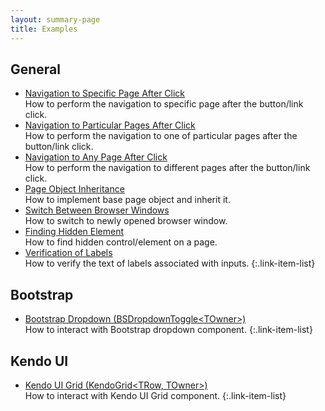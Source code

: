 ```yaml
---
layout: summary-page
title: Examples
---
```


## General

* [Navigation to Specific Page After Click](/examples/navigation-to-specific-page-after-click/)
  <br>How to perform the navigation to specific page after the button/link click.
* [Navigation to Particular Pages After Click](/examples/navigation-to-particular-pages-after-click/)
  <br>How to perform the navigation to one of particular pages after the button/link click.
* [Navigation to Any Page After Click](/examples/navigation-to-any-page-after-click/)
  <br>How to perform the navigation to different pages after the button/link click.
* [Page Object Inheritance](/examples/page-object-inheritance/)
  <br>How to implement base page object and inherit it.
* [Switch Between Browser Windows](/examples/switch-between-browser-windows/)
  <br>How to switch to newly opened browser window.
* [Finding Hidden Element](/examples/finding-hidden-element/)
  <br>How to find hidden control/element on a page.
* [Verification of Labels](/examples/verification-of-labels/)
  <br>How to verify the text of labels associated with inputs.
{:.link-item-list}

## Bootstrap

* [Bootstrap Dropdown (BSDropdownToggle&lt;TOwner&gt;)](/examples/bootstrap-dropdown/)
  <br>How to interact with Bootstrap dropdown component.
{:.link-item-list}

## Kendo UI

* [Kendo UI Grid (KendoGrid&lt;TRow, TOwner&gt;)](/examples/kendoui-grid/)
  <br>How to interact with Kendo UI Grid component.
{:.link-item-list}